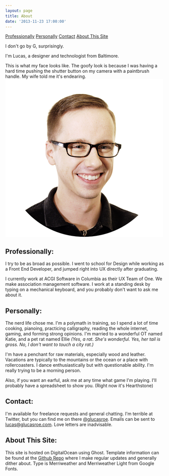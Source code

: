 ```yaml
---
layout: page
title: About
date: '2013-11-23 17:00:00'
---
```


<div class="anchor-links">
<a href="#professionally">Professionally</a>
<a href="#personally">Personally</a>
<a href="#contact">Contact</a>
<a href="#aboutthissite">About This Site</a>
</div>

I don't go by G, surprisingly. 

I'm Lucas, a designer and technologist from Baltimore.

<aside>This is what my face looks like. The goofy look is because I was having a hard time pushing the shutter button on my camera with a paintbrush handle. My wife told me it's endearing.</aside>
<img alt="Lucas' Face" src="/images/posts/imported/2015/12/lroe-2015-3-large.png" style="max-width:500px;">

## <a name="professionally"></a>Professionally:
I try to be as broad as possible. I went to school for Design while working as a Front End Developer, and jumped right into UX directly after graduating.

I currently work at ACGI Software in Columbia as their UX Team of One. We make association management software. I work at a standing desk by typing on a mechanical keyboard, and you probably don't want to ask me about it.

## <a name="personally"></a>Personally:
The nerd life chose me. I'm a polymath in training, so I spend a lot of time cooking, pianoing, practicing calligraphy, reading the whole internet, gaming, and forming strong opinions. I'm married to a wonderful OT named Katie, and a pet rat named Ellie *(Yes, a rat. She's wonderful. Yes, her tail is gross. No, I don't want to touch a city rat.)*

I'm have a penchant for raw materials, especially wood and leather. Vacations are typically to the mountains or the ocean or a place with rollercoasters. I dance enthusiastically but with questionable ability. I'm really trying to be a morning person.

Also, if you want an earful, ask me at any time what game I'm playing. I'll probably have a spreadsheet to show you. (Right now it's Hearthstone)

## <a name="contact"></a> Contact:

I'm available for freelance requests and general chatting. I'm terrible at Twitter, but you can find me on there [@glucasroe](twitter.com/glucasroe). Emails can be sent to [lucas@glucasroe.com](mailto:lucas@glucasroe.com). Love letters are inadvisable.

## <a name="aboutthissite"></a> About This Site:
This site is hosted on DigitalOcean using Ghost. Template information can be found at the [Github Repo](https://github.com/glucasroe/narcissist) where I make regular updates and generally dither about. Type is Merriweather and Merriweather Light from Google Fonts.